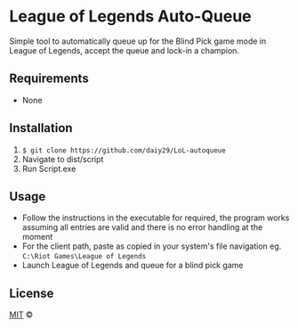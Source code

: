 # League of Legends Auto-Queue

Simple tool to automatically queue up for the Blind Pick game mode in League of Legends, accept the queue and lock-in a champion.

## Requirements

- None

## Installation

1. ```$ git clone https://github.com/daiy29/LoL-autoqueue```
2. Navigate to dist/script
3. Run Script.exe

## Usage

- Follow the instructions in the executable for required, the program works assuming all entries are valid and there is no error handling at the moment
- For the client path, paste as copied in your system's file navigation 
  eg. ```C:\Riot Games\League of Legends```
- Launch League of Legends and queue for a blind pick game

## License

[MIT](LICENSE) ©
